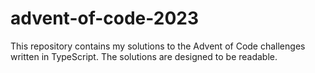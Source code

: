 # advent-of-code-2023
This repository contains my solutions to the Advent of Code challenges written in TypeScript. The solutions are designed to be readable.
